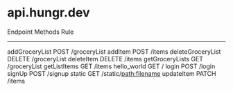 # api.hungr.dev

Endpoint           Methods  Rule
-----------------  -------  -----------------------
addGroceryList     POST     /groceryList
addItem            POST     /items
deleteGroceryList  DELETE   /groceryList
deleteItem         DELETE   /items
getGroceryLists    GET      /groceryList
getListItems       GET      /items
hello_world        GET      /
login              POST     /login
signUp             POST     /signup
static             GET      /static/<path:filename>
updateItem         PATCH    /items
